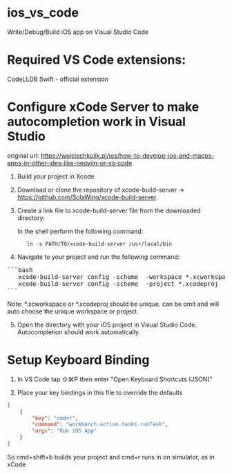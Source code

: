 # ios_vs_code
Write/Debug/Build iOS app on Visual Studio Code


# Required VS Code extensions:
   CodeLLDB
   Swift - official extension

# Configure xCode Server to make autocompletion work in Visual Studio
original url: https://wojciechkulik.pl/ios/how-to-develop-ios-and-macos-apps-in-other-ides-like-neovim-or-vs-code

1. Build your project in Xcode.
2. Download or clone the repository of xcode-build-server -> https://github.com/SolaWing/xcode-build-server. 
3. Create a link file to xcode-build-server file from the downloaded directory:

   In the shell perform the following command:
            
          ln -s PATH/TO/xcode-build-server /usr/local/bin

4. Navigate to your project and run the following command:

<pre>
```bash
   xcode-build-server config -scheme <XXX> -workspace *.xcworkspace
   xcode-build-server config -scheme <XXX> -project *.xcodeproj
```
</pre>
   Note: *.xcworkspace or *.xcodeproj should be unique. can be omit and will auto choose the unique workspace or project.

5. Open the directory with your iOS project in Visual Studio Code. Autocompletion should work automatically.

# Setup Keyboard Binding

1. In VS Code tap ⇧⌘P then enter "Open Keyboard Shortcuts (JSON)"

2. Place your key bindings in this file to override the defaults

```json
[
    {
        "key": "cmd+r",
        "command": "workbench.action.tasks.runTask",
        "args": "Run iOS App"
    }
]
```
So cmd+shift+b builds your project and cmd+r runs in on simulator, as in xCode
